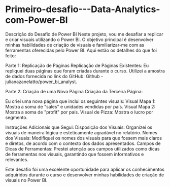 # Primeiro-desafio---Data-Analytics-com-Power-BI

Descrição do Desafio de Power BI
Neste projeto, vou me desafiar a replicar e criar visuais utilizando o Power BI. O objetivo principal é desenvolver minhas habilidades de criação de visuais e familiarizar-me com as ferramentas oferecidas pelo Power BI. Aqui estão os detalhes do que foi feito:

Parte 1: Replicação de Páginas
Replicação de Páginas Existentes:
Eu repliquei duas páginas que foram criadas durante o curso.
Utilizei a amostra de dados fornecida no link do GitHub: Github - julianazanelatto/power_bi_analyst.

Parte 2: Criação de uma Nova Página
Criação da Terceira Página:

Eu criei uma nova página que inclui os seguintes visuais:
Visual Mapa 1: Mostra a soma de "sales" e unidades vendidas por país.
Visual Mapa 2: Mostra a soma de "profit" por país.
Visual de Pizza: Mostra o lucro por segmento.

Instruções Adicionais que Segui:
Disposição dos Visuais: Organizei os visuais de maneira lógica e esteticamente agradável no relatório.
Nomes dos Visuais: Modifiquei os nomes dos visuais para que fossem mais claros e diretos, de acordo com o contexto dos dados apresentados.
Campos de Dicas de Ferramentas: Prestei atenção aos campos utilizados como dicas de ferramentas nos visuais, garantindo que fossem informativos e relevantes.

Este desafio foi uma excelente oportunidade para aplicar os conhecimentos adquiridos durante o curso e desenvolver minhas habilidades de criação de visuais no Power BI.
